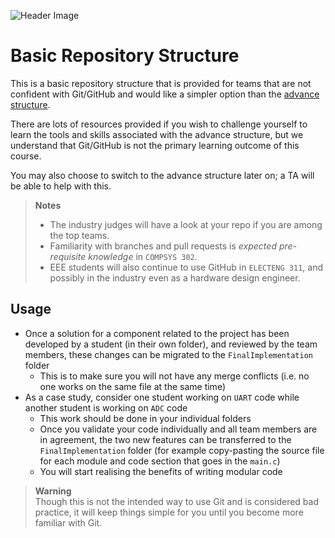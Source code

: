 ![Header Image](https://github.com/ee209-2020class/ee209-2020class.github.io/blob/master/ExtraInfo/logo.png)

# Basic Repository Structure

This is a basic repository structure that is provided for teams that are not confident with Git/GitHub and would like a simpler option than the [advance structure](../Advance/).

There are lots of resources provided if you wish to challenge yourself to learn the tools and skills associated with the advance structure, but we understand that Git/GitHub is not the primary learning outcome of this course.

You may also choose to switch to the advance structure later on; a TA will be able to help with this.

> **Notes**  
> - The industry judges will have a look at your repo if you are among the top teams.
> - Familiarity with branches and pull requests is *expected pre-requisite knowledge* in `COMPSYS 302`.
> - EEE students will also continue to use GitHub in `ELECTENG 311`, and possibly in the industry even as a hardware design engineer.


## Usage

- Once a solution for a component related to the project has been developed by a student (in their own folder), and reviewed by the team members, these changes can be migrated to the `FinalImplementation` folder
  - This is to make sure you will not have any merge conflicts (i.e. no one works on the same file at the same time) 
- As a case study, consider one student working on `UART` code while another student is working on `ADC` code
  - This work should be done in your individual folders
  - Once you validate your code individually and all team members are in agreement, the two new features can be transferred to the `FinalImplementation` folder (for example copy-pasting the source file for each module and code section that goes in the `main.c`)
  - You will start realising the benefits of writing modular code


> **Warning**  
> Though this is not the intended way to use Git and is considered bad practice, it will keep things simple for you until you become more familiar with Git.
